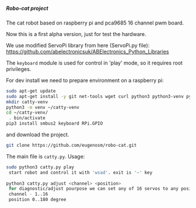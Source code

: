 ##### Robo-cat project

The cat robot based on raspberry pi and pca9685 16 channel pwm board.

Now this is a first alpha version, just for test the hardware.

We use modified ServoPi library from here (ServoPi.py file):
https://github.com/abelectronicsuk/ABElectronics_Python_Libraries

The `keyboard` module is used for control in 'play'  mode, so it requires root privileges.

For dev install we need to prepare environment on a raspberry pi:
```bash
sudo apt-get update
sudo apt-get install -y git net-tools wget curl python3 python3-venv python3-pip mc
mkdir catty-venv
python3 -m venv ~/catty-venv
cd ~/catty-venv/
 . bin/activate
pip3 install smbus2 keyboard RPi.GPIO
```

and download the project.
```bash
git clone https://github.com/eugenosm/robo-cat.git
```

The main file is `catty.py`.
Usage:
```bash
sudo python3 catty.py play 
 start robot and control it with 'wsad'. exit is '~' key
 
python3 catty.py adjust <channel> <position>
 for diagnostic/adjust pourpose we can set any of 16 servos to any position
 channel - 1..16
 position 0..180 degree  
```